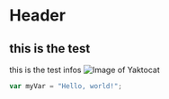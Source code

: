 # <h1>Header</h1>
## this is the test
this is the test infos
![Image of Yaktocat](https://octodex.github.com/images/yaktocat.png)
``` javascript
var myVar = "Hello, world!";
```
